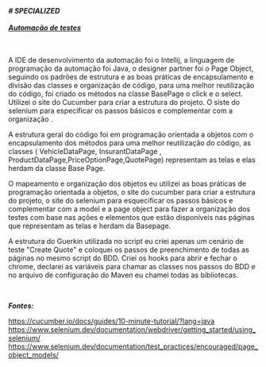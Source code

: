 <html> 
<head>
<b><i># SPECIALIZED <br> </b> </i>  <br> 
<i><b><u>Automação de testes</u></b></i>
</head> <br>
<body> <br>
  <br>
<p> A IDE de desenvolvimento da automação foi o Intellij, a linguagem de programação da automação foi Java, o designer partner foi
o Page Object, seguindo os padrões de estrutura e as boas práticas de encapsulamento e divisão das classes e organização de código,
para uma melhor reutilização do código, foi criado os  métodos na classe BasePage o click e o select. Utilizei o site do Cucumber para criar a estrutura do projeto. O siste do selenium para especificar os passos básicos e complementar com a organização .</p>
A estrutura geral do código foi em programação orientada a objetos com o encapsulamento dos métodos para uma melhor reutilização do código, as classes (  VehicleDataPage, InsurantDataPage , ProductDataPage,PriceOptionPage,QuotePage) representam as telas e elas herdam da classe Base Page.
<p> O mapeamento e organização dos objetos eu utilizei as boas práticas de programação orientada a objetos, o site do cucumber para criar a estrutura do projeto, o site do selenium para esquecificar os passos básicos e complementar com a model e a page object para fazer a organização dos testes com base nas ações e elementos que estão disponíveis nas páginas que representam as telas e herdam da Basepage.</p>
<p> A estrutura do Guerkin utilizada no script eu criei apenas um cenário de teste "Create Quote" e coloquei os passos de preenchimento de todas as páginas no mesmo script do BDD. Criei os hooks para abrir e fechar o chrome, declarei as variáveis para chamar as classes nos passos do BDD e no arquivo de configuração do Maven eu chamei todas as bibliotecas.</p> <br>
</body>

<b><i>Fontes:</b></i>

https://cucumber.io/docs/guides/10-minute-tutorial/?lang=java <br>
https://www.selenium.dev/documentation/webdriver/getting_started/using_selenium/<br>
https://www.selenium.dev/documentation/test_practices/encouraged/page_object_models/
</html>
